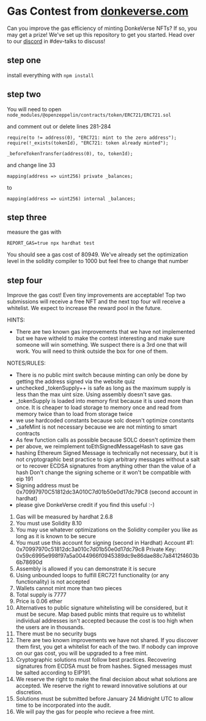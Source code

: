 # Gas Contest from [donkeverse.com](www.donkeverse.com)

Can you improve the gas efficiency of minting DonkeVerse NFTs? If so, you may get a prize! We've set up this repository to get you started. Head over to our [discord](https://discord.gg/CbH7ywUc) in #dev-talks to discuss!

## step one
install everything with `npm install`

## step two

You will need to open `node_modules/@openzeppelin/contracts/token/ERC721/ERC721.sol`

and comment out or delete lines 281-284

```
require(to != address(0), "ERC721: mint to the zero address");
require(!_exists(tokenId), "ERC721: token already minted");

_beforeTokenTransfer(address(0), to, tokenId);
```

and change line 33

```
mapping(address => uint256) private _balances;
```

to 


```
mapping(address => uint256) internal _balances;
```

## step three

measure the gas with

```shell
REPORT_GAS=true npx hardhat test
```

You should see a gas cost of 80949. We've already set the optimization level in the solidity compiler to 1000 but feel free to change that number

## step four

Improve the gas cost! Even tiny improvements are acceptable! Top two submissions will receive a free NFT and the next top four will receive a whitelist. We expect to increase the reward pool in the future.


HINTS:

- There are two known gas improvements that we have not implemented but we have witheld to make the contest interesting and make sure someone will win something. We suspect there is a 3rd one that will work. You will need to think outside the box for one of them.

NOTES/RULES:

- There is no public mint switch because minting can only be
  done by getting the address signed via the website quiz
- unchecked \_tokenSupply++ is safe as long as the maximum
  supply is less than the max uint size. Using assembly doesn't save gas.
- \_tokenSupply is loaded into memory first because it is used more than
  once. It is cheaper to load storage to memory once and read from memory
  twice than to load from storage twice
- we use hardcoded constants because solc doesn't optimize constants
- \_safeMint is not necessary because we are not minting to smart contracts
- As few function calls as possible because SOLC doesn't optimize them
- per above, we reimplement toEthSignedMessageHash to save gas
- hashing Ethereum Signed Message is technically not necessary, but it is not
  cryptographic best practice to sign arbitrary
  messages without a salt or to recover ECDSA signatures from anything other
  than the value of a hash
  Don't change the signing scheme or it won't be compatible with eip 191
- Signing address must be 0x70997970C51812dc3A010C7d01b50e0d17dc79C8 (second account in hardhat)
- please give DonkeVerse credit if you find this useful :-)

1. Gas will be measured by hardhat 2.6.8
2. You must use Solidity 8.10
3. You may use whatever optimizations on the Solidity compiler you like as long as it is known to be secure
4. You must use this account for signing (second in Hardhat)
Account #1: 0x70997970c51812dc3a010c7d01b50e0d17dc79c8
Private Key: 0x59c6995e998f97a5a0044966f0945389dc9e86dae88c7a8412f4603b6b78690d
5. Assembly is allowed if you can demonstrate it is secure
6. Using unbounded loops to fulfill ERC721 functionality (or any functionality) is not accepted
7. Wallets cannot mint more than two pieces
8. Total supply is 7777
9. Price is 0.06 ether
10. Alternatives to public signature whitelisting will be considered, but it must be secure. Map based public mints that require us to whitelist individual addresses isn't accepted because the cost is too high when the users are in thousands.
11. There must be no security bugs
12. There are two known improvements we have not shared. If you discover them first, you get a whitelist for each of the two. If nobody can improve on our gas cost, you will be upgraded to a free mint.
13. Cryptographic solutions must follow best practices. Recovering signatures from ECDSA must be from hashes. Signed messages must be salted according to EIP191.
14. We reserve the right to make the final decision about what solutions are accepted. We reserve the right to reward innovative solutions at our discretion.
15. Solutions must be submitted before January 24 Midnight UTC to allow time to be incorporated into the audit.
16. We will pay the gas for people who recieve a free mint.
